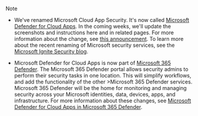 <!--docutune:disable -->

> [!NOTE]
>
> - We've renamed Microsoft Cloud App Security. It's now called [Microsoft Defender for Cloud Apps](https://aka.ms/defender-for-cloud-apps). In the coming weeks, we'll update the screenshots and instructions here and in related pages. For more information about the change, see [this announcement](https://aka.ms/defender-for-cloud-apps-Igniteblog). To learn more about the recent renaming of Microsoft security services, see the [Microsoft Ignite Security blog](https://aka.ms/secblg11).
>
>- Microsoft Defender for Cloud Apps is now part of [Microsoft 365 Defender](https://security.microsoft.com). The Microsoft 365 Defender portal allows security admins to perform their security tasks in one location. This will simplify workflows, and add the functionality of the other >Microsoft 365 Defender services. Microsoft 365 Defender will be the home for monitoring and managing security across your Microsoft identities, data, devices, apps, and infrastructure. For more information about these changes, see [Microsoft Defender for Cloud Apps in Microsoft 365 Defender](https://review.docs.microsoft.com/microsoft-365/security/defender/microsoft-365-security-center-defender-cloud-apps?view=o365-worldwide&branch=pr-en-us-13898).

<!--docutune:enable -->

